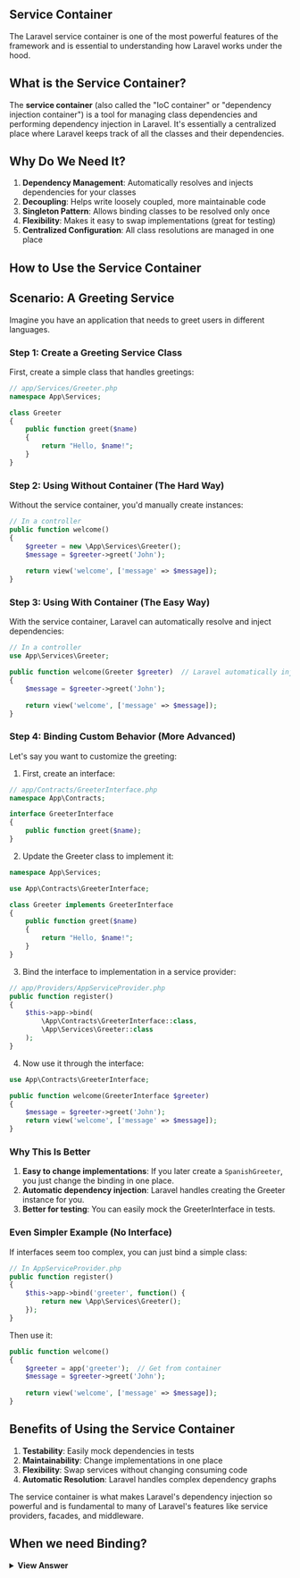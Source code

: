 ## Service Container

The Laravel service container is one of the most powerful features of the framework and is essential to understanding how Laravel works under the hood.

## What is the Service Container?

The **service container** (also called the "IoC container" or "dependency injection container") is a tool for managing class dependencies and performing dependency injection in Laravel. It's essentially a centralized place where Laravel keeps track of all the classes and their dependencies.

## Why Do We Need It?

1. **Dependency Management**: Automatically resolves and injects dependencies for your classes
2. **Decoupling**: Helps write loosely coupled, more maintainable code
3. **Singleton Pattern**: Allows binding classes to be resolved only once
4. **Flexibility**: Makes it easy to swap implementations (great for testing)
5. **Centralized Configuration**: All class resolutions are managed in one place

## How to Use the Service Container

## Scenario: A Greeting Service

Imagine you have an application that needs to greet users in different languages.

### Step 1: Create a Greeting Service Class

First, create a simple class that handles greetings:

```php
// app/Services/Greeter.php
namespace App\Services;

class Greeter
{
    public function greet($name)
    {
        return "Hello, $name!";
    }
}
```

### Step 2: Using Without Container (The Hard Way)

Without the service container, you'd manually create instances:

```php
// In a controller
public function welcome()
{
    $greeter = new \App\Services\Greeter();
    $message = $greeter->greet('John');
    
    return view('welcome', ['message' => $message]);
}
```

### Step 3: Using With Container (The Easy Way)

With the service container, Laravel can automatically resolve and inject dependencies:

```php
// In a controller
use App\Services\Greeter;

public function welcome(Greeter $greeter)  // Laravel automatically injects
{
    $message = $greeter->greet('John');
    
    return view('welcome', ['message' => $message]);
}
```

### Step 4: Binding Custom Behavior (More Advanced)

Let's say you want to customize the greeting:

1. First, create an interface:

```php
// app/Contracts/GreeterInterface.php
namespace App\Contracts;

interface GreeterInterface
{
    public function greet($name);
}
```

2. Update the Greeter class to implement it:

```php
namespace App\Services;

use App\Contracts\GreeterInterface;

class Greeter implements GreeterInterface
{
    public function greet($name)
    {
        return "Hello, $name!";
    }
}
```

3. Bind the interface to implementation in a service provider:

```php
// app/Providers/AppServiceProvider.php
public function register()
{
    $this->app->bind(
        \App\Contracts\GreeterInterface::class,
        \App\Services\Greeter::class
    );
}
```

4. Now use it through the interface:

```php
use App\Contracts\GreeterInterface;

public function welcome(GreeterInterface $greeter)
{
    $message = $greeter->greet('John');
    return view('welcome', ['message' => $message]);
}
```

### Why This Is Better

1. **Easy to change implementations**: If you later create a `SpanishGreeter`, you just change the binding in one place.
2. **Automatic dependency injection**: Laravel handles creating the Greeter instance for you.
3. **Better for testing**: You can easily mock the GreeterInterface in tests.

### Even Simpler Example (No Interface)

If interfaces seem too complex, you can just bind a simple class:

```php
// In AppServiceProvider.php
public function register()
{
    $this->app->bind('greeter', function() {
        return new \App\Services\Greeter();
    });
}
```

Then use it:

```php
public function welcome()
{
    $greeter = app('greeter');  // Get from container
    $message = $greeter->greet('John');
    
    return view('welcome', ['message' => $message]);
}
```

## Benefits of Using the Service Container

1. **Testability**: Easily mock dependencies in tests
2. **Maintainability**: Change implementations in one place
3. **Flexibility**: Swap services without changing consuming code
4. **Automatic Resolution**: Laravel handles complex dependency graphs

The service container is what makes Laravel's dependency injection so powerful and is fundamental to many of Laravel's features like service providers, facades, and middleware.

## When we need Binding?

<details>
	<summary><b>View Answer</b></summary>
<ul>


## **When Laravel's Auto-Resolution Works Without Binding**

For simple classes like your `Greeter` example, Laravel can automatically resolve them **without any binding** because:

1. It can find the class (in `app/Services/`)
2. It doesn't have any constructor dependencies that Laravel can't resolve
3. You're not using an interface

So this works **without binding**:
```php
// Works automatically!
public function welcome(\App\Services\Greeter $greeter)
{
    return $greeter->greet("John");
}
```

---

## **When You NEED to Bind to the Container**

You **must** explicitly bind a class in these cases:

### **1. When Using Interfaces (Contracts)**
If you want to depend on an **interface** rather than a concrete class (which is a good practice for loose coupling), you must tell Laravel which implementation to use.

✅ **Required Binding:**
```php
// In a ServiceProvider (e.g., AppServiceProvider.php)
$this->app->bind(
    \App\Contracts\GreeterInterface::class,
    \App\Services\Greeter::class
);
```
Now Laravel knows what to inject when you type-hint `GreeterInterface`:
```php
public function welcome(\App\Contracts\GreeterInterface $greeter)
{
    return $greeter->greet("John");
}
```

### **2. When a Class Needs Special Instantiation Logic**
If your class requires **custom initialization** (e.g., configuration values), you bind it with a closure.

✅ **Required Binding:**
```php
$this->app->bind(\App\Services\Greeter::class, function ($app) {
    return new \App\Services\Greeter(config('app.default_greeting'));
});
```

### **3. When You Want a Singleton (Single Instance)**
If you want **only one instance** of a class to be reused everywhere (like a service), you bind it as a singleton.

✅ **Required Binding:**
```php
$this->app->singleton(\App\Services\Greeter::class, function () {
    return new \App\Services\Greeter();
});
```

### **4. When Binding a Primitive Value (Non-Class Dependencies)**
If your class needs a **string, array, or config value**, you must bind it.

✅ **Required Binding:**
```php
$this->app->when(\App\Services\Greeter::class)
          ->needs('$greetingStyle')
          ->give('formal');
```

---

## **When You DON’T Need Binding**
✔ **If your class:**
- Has no **constructor dependencies**, **OR**
- All dependencies are **auto-resolvable**, **AND**
- You're not using an **interface**  
→ Laravel can resolve it automatically.

Example:
```php
// No binding needed
public function welcome(\App\Services\Greeter $greeter)
{
    return $greeter->greet("John");
}
```

---

## **Why Bind Even If Auto-Resolution Works?**
Even if Laravel can auto-resolve a class, you might still bind it explicitly for:
1. **Clarity** (makes dependencies visible in the container)
2. **Consistency** (if it later needs special instantiation)
3. **Testing** (easier to mock bound services)
4. **Future-proofing** (if the class later gets an interface)

---

### **Final Answer**
- **You don’t always need binding** (Laravel can auto-resolve simple classes).
- **You must bind** when using interfaces, singletons, or custom instantiation logic.
- **Best practice**: Bind interfaces and services explicitly for maintainability.

Would you like a practical example comparing auto-resolution vs. explicit binding? 😊
</ul>
<details>
	<summary><b>Practical Example of binding:</b></summary>
<ul>

# Practical Example: Auto-Resolution vs Explicit Binding in Laravel

Let's compare both approaches using a simple `NotificationService` example.

## Scenario: Sending Notifications

We'll create a service that can send notifications via different channels (email, SMS).

### 1. Auto-Resolution (No Binding Needed)

**When this works**: When your class has no interface and simple dependencies.

#### Notification Service Class:
```php
// app/Services/NotificationService.php
namespace App\Services;

class NotificationService
{
    public function send($message, $user)
    {
        // Default email implementation
        return "Email sent to {$user->email}: {$message}";
    }
}
```

#### Using in Controller (Auto-Resolved):
```php
// app/Http/Controllers/NotificationController.php
use App\Services\NotificationService;

class NotificationController extends Controller
{
    public function notify(NotificationService $service)
    {
        $user = auth()->user();
        $result = $service->send("Your order shipped!", $user);
        
        return $result; // "Email sent to user@example.com: Your order shipped!"
    }
}
```

✅ **Pros**:
- Zero configuration needed
- Laravel automatically injects the instance

❌ **Cons**:
- Hard to swap implementations
- Difficult to mock in tests
- No interface for type safety

### 2. Explicit Binding (Recommended for Flexibility)

**When you need this**: When you want to swap implementations or use interfaces.

#### Step 1: Create an Interface
```php
// app/Contracts/NotifierInterface.php
namespace App\Contracts;

interface NotifierInterface
{
    public function send($message, $user);
}
```

#### Step 2: Implement the Service
```php
// app/Services/EmailNotifier.php
namespace App\Services;

use App\Contracts\NotifierInterface;

class EmailNotifier implements NotifierInterface
{
    public function send($message, $user)
    {
        return "Email sent to {$user->email}: {$message}";
    }
}
```

#### Step 3: Bind in Service Provider
```php
// app/Providers/AppServiceProvider.php
public function register()
{
    $this->app->bind(
        \App\Contracts\NotifierInterface::class,
        \App\Services\EmailNotifier::class
    );
}
```

#### Step 4: Use in Controller
```php
use App\Contracts\NotifierInterface;

class NotificationController extends Controller
{
    public function notify(NotifierInterface $notifier)
    {
        $user = auth()->user();
        return $notifier->send("Your order shipped!", $user);
    }
}
```

### Key Differences

| Feature              | Auto-Resolution | Explicit Binding |
|----------------------|-----------------|------------------|
| Setup Required       | None            | Interface + Binding |
| Implementation Swapping | Impossible | Easy (change binding) |
| Mocking for Tests    | Difficult       | Very Easy         |
| Type Safety          | No              | Yes (interface)  |
| Constructor DI       | Works           | Works            |

### When You'd Want to Swap Implementations

1. **Testing**: Bind a mock notifier
```php
$this->app->bind(NotifierInterface::class, MockNotifier::class);
```

2. **Changing Channels**: Switch to SMS
```php
// Change in AppServiceProvider:
$this->app->bind(NotifierInterface::class, SmsNotifier::class);
```

3. **Contextual Binding**: Different notifiers for different controllers
```php
$this->app->when(AdminController::class)
          ->needs(NotifierInterface::class)
          ->give(AdminNotifier::class);
```

### Real-World Benefit

Imagine your app grows and you need to:
- Add SMS notifications
- Add Slack notifications
- Add push notifications

With explicit binding, you just:
1. Create new implementations
2. Change one binding line
3. All controller code stays exactly the same

```php
$this->app->bind(NotifierInterface::class, SlackNotifier::class);
// OR
$this->app->bind(NotifierInterface::class, SmsNotifier::class);
```

No need to change any controllers! This is the power of Laravel's service container.
</ul>
</details>

</details>
